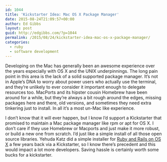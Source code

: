 ```yaml
---
id: 1044
title: 'Kickstarter Idea: Mac OS X Package Manager'
date: 2015-08-24T21:09:57+00:00
author: Ed Gibbs
layout: post
guid: http://edgibbs.com/?p=1044
permalink: /2015/08/24/kickstarter-idea-mac-os-x-package-manager/
categories:
  - ruby
  - software development
---
```

Developing on the Mac has generally been an awesome experience over the years especially with OS X and the UNIX underpinnings. The long pain point in this area is the lack of a solid supported package manager. It&#8217;s not in Apple&#8217;s DNA to worry about power users who actually use the terminal, and they&#8217;re unlikely to ever consider it important enough to delegate resources too. MacPorts and its hipster cousin Homebrew have been around for a while, but they&#8217;re always a bit rough around the edges, missing packages here and there, old versions, and sometimes they need extra tinkering just to install. In all it&#8217;s a most un-Mac like experience.

I don&#8217;t know that it will ever happen, but I know I&#8217;d support a Kickstarter that promised to maintain a Mac package manager like rpm or apt for OS X. I don&#8217;t care if they use Homebrew or Macports and just make it more robust, or build a new one from scratch. I&#8217;d just like a simple install of all those open source libraries. Yehuda Katz did a simple installer for [Ruby and Rails on OS X](https://www.kickstarter.com/projects/1397300529/railsapp) a few years back via a Kickstarter, so I know there&#8217;s precedent and this would impact a lot more developers. Saving hassle is certainly worth some bucks for a kickstarter.
